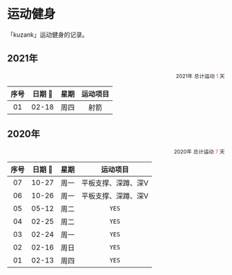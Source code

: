 # 运动健身

「kuzank」运动健身的记录。

## 2021年
<div style="text-align:right;font-size: 0.85em;">
    <span>2021年 总计运动 <span style="color: #ff3860;">1</span> 天</span>
</div>

|  序号  | 日期 📅 | 星期 | 运动项目 | 
| :--------: | :--------: | :--------: | :--------: |
| 01 | 02-18 | 周四 | 射箭 |


## 2020年
<div style="text-align:right;font-size: 0.85em;">
    <span>2020年 总计运动 <span style="color: #ff3860;">7</span> 天</span>
</div>

|  序号  | 日期 📅 | 星期 | 运动项目 | 
| :--------: | :--------: | :--------: | :--------: |
| 07 | 10-27 | 周一 | 平板支撑、深蹲、深V |
| 06 | 10-26 | 周一 | 平板支撑、深蹲、深V |
| 05 | 05-12 | 周二 | `YES` |
| 04 | 02-25 | 周二 | `YES` |
| 03 | 02-24 | 周一 | `YES` |
| 02 | 02-16 | 周日 | `YES` |
| 01 | 02-13 | 周四 | `YES` |

